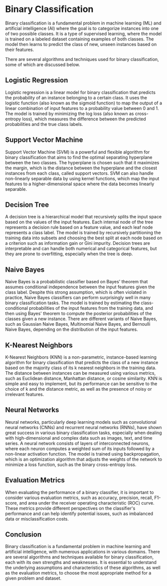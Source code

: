 # Binary Classification

Binary classification is a fundamental problem in machine learning (ML) and artificial intelligence (AI) where the goal is to categorize instances into one of two possible classes. It is a type of supervised learning, where the model is trained on a labeled dataset containing examples of both classes. The model then learns to predict the class of new, unseen instances based on their features.

There are several algorithms and techniques used for binary classification, some of which are discussed below.

## Logistic Regression

Logistic regression is a linear model for binary classification that predicts the probability of an instance belonging to a certain class. It uses the logistic function (also known as the sigmoid function) to map the output of a linear combination of input features to a probability value between 0 and 1. The model is trained by minimizing the log loss (also known as cross-entropy loss), which measures the difference between the predicted probabilities and the true class labels.

## Support Vector Machine

Support Vector Machine (SVM) is a powerful and flexible algorithm for binary classification that aims to find the optimal separating hyperplane between the two classes. The hyperplane is chosen such that it maximizes the margin, which is the distance between the hyperplane and the closest instances from each class, called support vectors. SVM can also handle non-linearly separable data by using kernel functions, which map the input features to a higher-dimensional space where the data becomes linearly separable.

## Decision Tree

A decision tree is a hierarchical model that recursively splits the input space based on the values of the input features. Each internal node of the tree represents a decision rule based on a feature value, and each leaf node represents a class label. The model is trained by recursively partitioning the training data into subsets and choosing the best split at each node based on a criterion such as information gain or Gini impurity. Decision trees are interpretable and can handle both numerical and categorical features, but they are prone to overfitting, especially when the tree is deep.

## Naive Bayes

Naive Bayes is a probabilistic classifier based on Bayes' theorem that assumes conditional independence between the input features given the class label. Despite this strong assumption, which is often violated in practice, Naive Bayes classifiers can perform surprisingly well in many binary classification tasks. The model is trained by estimating the class-conditional probabilities of the input features from the training data, and then using Bayes' theorem to compute the posterior probabilities of the classes given a new instance. There are different variants of Naive Bayes, such as Gaussian Naive Bayes, Multinomial Naive Bayes, and Bernoulli Naive Bayes, depending on the distribution of the input features.

## K-Nearest Neighbors

K-Nearest Neighbors (KNN) is a non-parametric, instance-based learning algorithm for binary classification that predicts the class of a new instance based on the majority class of its k nearest neighbors in the training data. The distance between instances can be measured using various metrics, such as Euclidean distance, Manhattan distance, or cosine similarity. KNN is simple and easy to implement, but its performance can be sensitive to the choice of k and the distance metric, as well as the presence of noisy or irrelevant features.

## Neural Networks

Neural networks, particularly deep learning models such as convolutional neural networks (CNNs) and recurrent neural networks (RNNs), have shown great success in various binary classification tasks, especially when dealing with high-dimensional and complex data such as images, text, and time series. A neural network consists of layers of interconnected neurons, where each neuron computes a weighted sum of its inputs followed by a non-linear activation function. The model is trained using backpropagation, which is an optimization algorithm that adjusts the weights of the network to minimize a loss function, such as the binary cross-entropy loss.

## Evaluation Metrics

When evaluating the performance of a binary classifier, it is important to consider various evaluation metrics, such as accuracy, precision, recall, F1-score, and area under the receiver operating characteristic (ROC) curve. These metrics provide different perspectives on the classifier's performance and can help identify potential issues, such as imbalanced data or misclassification costs.

## Conclusion

Binary classification is a fundamental problem in machine learning and artificial intelligence, with numerous applications in various domains. There are several algorithms and techniques available for binary classification, each with its own strengths and weaknesses. It is essential to understand the underlying assumptions and characteristics of these algorithms, as well as the evaluation metrics, to choose the most appropriate method for a given problem and dataset.

